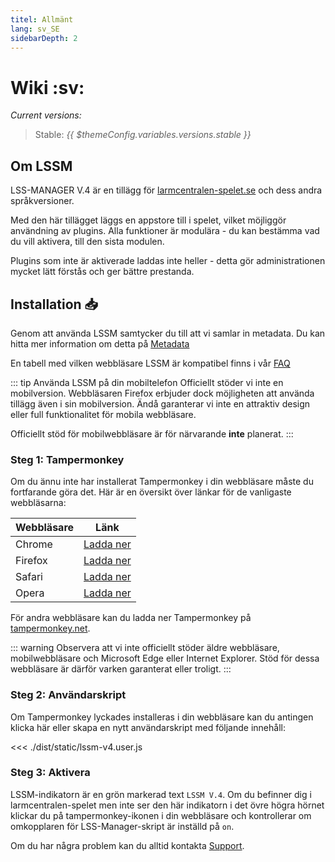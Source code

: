 ```yaml
---
titel: Allmänt
lang: sv_SE
sidebarDepth: 2
---
```


# Wiki :sv: <Badge :text="'LSSM V.' + ($themeConfig.variables.versions.stable || 4)"/>

*Current versions:*
> Stable: <i>{{ $themeConfig.variables.versions.stable }}</i>

## Om LSSM

LSS-MANAGER V.4 är en tillägg för [larmcentralen-spelet.se](https://www.larmcentralen-spelet.se) och dess andra språkversioner.

Med den här tillägget läggs en appstore till i spelet, vilket möjliggör användning av plugins. Alla funktioner är modulära - du kan bestämma vad du vill aktivera, till den sista modulen.

Plugins som inte är aktiverade laddas inte heller - detta gör administrationen mycket lätt förstås och ger bättre prestanda.


## Installation 📥
Genom att använda LSSM samtycker du till att vi samlar in metadata. Du kan hitta mer information om detta på [Metadata](metadata.md)

En tabell med vilken webbläsare LSSM är kompatibel finns i vår [FAQ](faq.md)

::: tip Använda LSSM på din mobiltelefon
Officiellt stöder vi inte en mobilversion. Webbläsaren Firefox erbjuder dock möjligheten att använda tillägg även i sin mobilversion. Ändå garanterar vi inte en attraktiv design eller full funktionalitet för mobila webbläsare.

Officiellt stöd för mobilwebbläsare är för närvarande **inte** planerat.
:::

### Steg 1: Tampermonkey
Om du ännu inte har installerat Tampermonkey i din webbläsare måste du fortfarande göra det. Här är en översikt över länkar för de vanligaste webbläsarna:

Webbläsare | Länk
-------|----
Chrome | [Ladda ner](https://chrome.google.com/webstore/detail/dhdgffkkebhmkfjojejmpbldmpobfkfo)
Firefox | [Ladda ner](https://addons.mozilla.org/en-US/firefox/addon/tampermonkey/)
Safari | [Ladda ner](https://safari.tampermonkey.net/tampermonkey.safariextz)
Opera | [Ladda ner](https://addons.opera.com/en/extensions/details/tampermonkey-beta/)

För andra webbläsare kan du ladda ner Tampermonkey på [tampermonkey.net](https://www.tampermonkey.net/).

::: warning
Observera att vi inte officiellt stöder äldre webbläsare, mobilwebbläsare och Microsoft Edge eller Internet Explorer. Stöd för dessa webbläsare är därför varken garanterat eller troligt.
:::

### Steg 2: Användarskript
Om Tampermonkey lyckades installeras i din webbläsare kan du antingen klicka <a :href="$themeConfig.variables.server + 'lssm-v4.user.js'" target="_blank">här </a> eller skapa en nytt användarskript med följande innehåll:

<<< ./dist/static/lssm-v4.user.js

### Steg 3: Aktivera
LSSM-indikatorn är en grön markerad text `LSSM V.4`.
Om du befinner dig i larmcentralen-spelet men inte ser den här indikatorn i det övre högra hörnet klickar du på tampermonkey-ikonen i din webbläsare och kontrollerar om omkopplaren för LSS-Manager-skript är inställd på `on`.

Om du har några problem kan du alltid kontakta [Support](support.md).